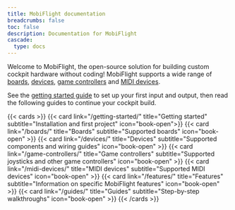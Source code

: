 ```yaml
---
title: MobiFlight documentation
breadcrumbs: false
toc: false
description: Documentation for MobiFlight
cascade:
  type: docs
---
```


Welcome to MobiFlight, the open-source solution for building custom cockpit hardware without coding! MobiFlight supports a wide range of [boards](/boards/), [devices](/devices/), [game controllers](/game-controllers/) and [MIDI devices](/midi-devices/).

See the [getting started guide](/getting-started/) to set up your first input and output, then read the following guides to continue your cockpit build.

{{< cards >}}
{{< card link="/getting-started/" title="Getting started" subtitle="Installation and first project" icon="book-open">}}
{{< card link="/boards/" title="Boards" subtitle="Supported boards" icon="book-open" >}}
{{< card link="/devices/" title="Devices" subtitle="Supported components and wiring guides" icon="book-open" >}}
{{< card link="/game-controllers/" title="Game controllers" subtitle="Supported joysticks and other game controllers" icon="book-open" >}}
{{< card link="/midi-devices/" title="MIDI devices" subtitle="Supported MIDI devices" icon="book-open" >}}
{{< card link="/features/" title="Features" subtitle="Information on specific MobiFlight features" icon="book-open" >}}
{{< card link="/guides/" title="Guides" subtitle="Step-by-step walkthroughs" icon="book-open" >}}
{{< /cards >}}
